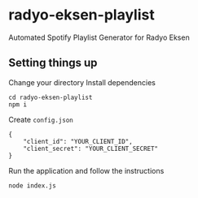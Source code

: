 # radyo-eksen-playlist
Automated Spotify Playlist Generator for Radyo Eksen

## Setting things up
Change your directory Install dependencies
```
cd radyo-eksen-playlist
npm i
```

Create `config.json`
```
{
    "client_id": "YOUR_CLIENT_ID",
    "client_secret": "YOUR_CLIENT_SECRET"
}
```

Run the application and follow the instructions
```
node index.js
```